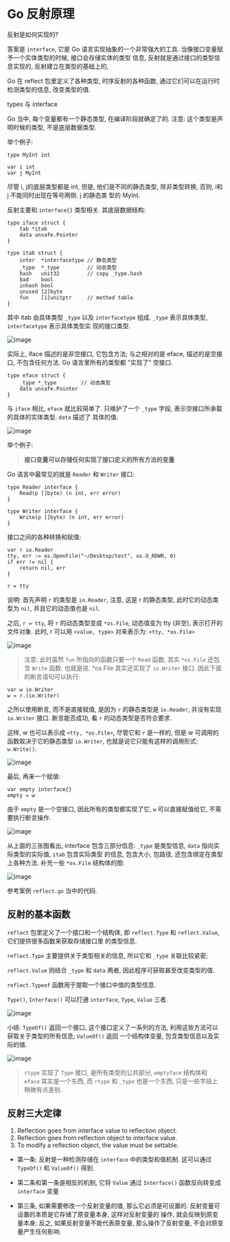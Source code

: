 # Go 反射原理

反射是如何实现的?

答案是 `interface`, 它是 Go 语言实现抽象的一个非常强大的工具. 当像接口变量赋予一个实体类型的时候, 接口会存储实体的类型
信息, 反射就是通过接口的类型信息实现的, 反射建立在类型的基础上的,

Go 在 reflect 包里定义了各种类型, 时序反射的各种函数, 通过它们可以在运行时检测类型的信息, 改变类型的值.


types 与 interface

Go 当中, 每个变量都有一个静态类型, 在编译阶段就确定了的. 注意: 这个类型是声明时候的类型, 不是底层数据类型.

举个例子:

```cgo
type MyInt int 

var i int
var j MyInt
```

尽管 i, j的底层类型都是 int, 但是, 他们是不同的静态类型, 除非类型转换, 否则, i和j 不能同时出现在等号两侧. j 的静态类
型的 MyInt. 

反射主要和 `interface{}` 类型相关. 其底层数据结构:

```cgo
type iface struct {
    tab *itab
    data unsafe.Pointer
}

type itab struct {
    inter  *interfacetype // 静态类型
    _type  *_type         // 动态类型
    hash   unit32         // copy _type.hash
    bad    bool
    inhash bool
    unused [2]byte
    fun    [1]unitptr     // method table
}
```

其中 itab 由具体类型 `_type` 以及 `interfacetype` 组成. `_type` 表示具体类型, `interfacetype` 表示具体类型实
现的接口类型. 

![image](/images/develop_reflect_iface.jpeg)

实际上, iface 描述的是非空接口, 它包含方法; 与之相对的是 eface, 描述的是空接口, 不包含任何方法. Go 语言里所有的类型都
"实现了" 空接口.

```cgo
type eface struct {
    _type *_type        // 动态类型
    data unsafe.Pointer
}
```

与 `iface` 相比, `eface` 就比较简单了. 只维护了一个 `_type` 字段, 表示空接口所承载的具体的实体类型. `data` 描述了
具体的值.

![image](/images/develop_reflect_eface.jpeg)

举个例子:

> **接口变量可以存储任何实现了接口定义的所有方法的变量**

Go 语言中最常见的就是 `Reader` 和 `Writer` 接口:

```cgo
type Reader interface {
    Read(p []byte) (n int, err error)
}

type Writer interface {
    Write(p []byte) (n int, err error)
}
```

接口之间的各种转换和赋值:

```cgo
var r io.Reader
tty, err := os.OpenFile("~/Desktop/test", os.O_RDWR, 0)
if err != nil {
    return nil, err
}

r = tty
```

说明: 首先声明 `r` 的类型是 `io.Reader`, 注意, 这是 r 的静态类型, 此时它的动态类型为 `nil`, 并且它的动态值也是 `nil`.

之后, `r = tty`, 将 `r` 的动态类型变成 `*os.File`, 动态值变为 tty (非空), 表示打开的文件对象. 此时, r 可以用 
`<value, type>` 对来表示为: `<tty, *os.File>`


![image](/images/develop_reflect_reader.png)

> 注意: 此时虽然 `fun` 所指向的函数只要一个 `Read` 函数, 其实 `*os.File` 还包含 `Write` 函数. 也就是说. *os.File
其实还实现了 `io.Writer` 接口. 因此下面的断言语句可以执行:

```
var w io.Writer
w = r.(io.Writer)
```

之所以使用断言, 而不是直接赋值, 是因为 `r` 的静态类型是 `io.Reader`, 并没有实现 `io.Writer` 接口. 断言能否成功,
看 `r` 的动态类型是否符合要求.

这样, w 也可以表示成 `<tty, *os.File>`, 尽管它和 `r` 是一样的, 但是 w 可调用的函数取决于它的静态类型 `io.Writer`,
也就是说它只能有这样的调用形式: `w.Write()`.

![image](/images/develop_reflect_writer.png)


最后, 再来一个赋值:

```cgo
var empty interface{}
empty = w
```

由于 `empty` 是一个空接口, 因此所有的类型都实现了它, `w` 可以直接赋值给它, 不需要执行断言操作.

![image](/images/develop_reflect_empty.png)


从上面的三张图看出, interface 包含三部分信息: `_type` 是类型信息, `data` 指向实际类型的实际值, `itab` 包含实际类型
的信息, 包含大小, 包路径, 还包含绑定在类型上各种方法. 补充一些 `*os.File` 结构体的图:

![image](/images/develop_reflect_empty_detail.png)

参考案例 `reflect.go` 当中的代码.


## 反射的基本函数

`reflect` 包里定义了一个接口和一个结构体, 即 `reflect.Type` 和 `reflect.Value`, 它们提供很多函数来获取存储接口里
的类型信息.

`reflect.Type` 主要提供关于类型相关的信息, 所以它和 `_type` 关联比较紧密;

`reflect.Value` 则结合 `_type` 和 `data` 两者, 因此程序可获取甚至改变类型的值.

`reflect.Typeof` 函数用于提取一个接口中值的类型信息.  


`Type()`, `Interface()` 可以打通 `interface`, `Type`, `Value` 三者.

![image](/images/develop_reflect_convert.png) 

小结: `TypeOf()` 返回一个接口, 这个接口定义了一系列的方法, 利用这些方法可以获取关于类型的所有信息; `ValueOf()` 返回
一个结构体变量, 包含类型信息以及实际的值.

![image](/images/develop_reflect_sum.png)

> `rtype` 实现了 `Type` 接口, 是所有类型的公共部分, `emptyface` 结构体和 `eface` 其实是一个东西, 而 `rtype` 和
`_type` 也是一个东西, 只是一些字段上稍微有点差别. 


## 反射三大定律

1. Reflection goes from interface value to reflection object.
2. Reflection goes from reflection object to interface value.
3. To modify a reflection object, the value must be settable.

- 第一条: 反射是一种检测存储在 `interface` 中的类型和值机制. 这可以通过 `TypeOf()` 和 `ValueOf()` 得到.

- 第二条和第一条是相反的机制, 它将 `Value` 通过 `Interface()` 函数反向转变成 `interface` 变量

- 第三条, 如果需要修改一个反射变量的值, 那么它必须是可设置的. 反射变量可设置的本质是它存储了原变量本身, 这样对反射变量的
操作, 就会反映到原变量本身; 反之, 如果反射变量不能代表原变量, 那么操作了反射变量, 不会对原变量产生任何影响.